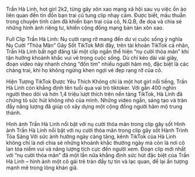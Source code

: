 Trần Hà Linh, hot girl 2k2, từng gây xôn xao mạng xã hội sau vụ việc ồn ào liên quan đến tin đồn bạn trai cũ tung clip nhạy cảm. Được biết, mâu thuẫn trong chuyện tình cảm đã khiến bạn trai của cô, N.Q.B, đe dọa và chia sẻ những hình ảnh riêng tư, khiến cộng đồng mạng bàn tán xôn xao.

Full Clip Trần Hà Linh: Nụ cười rạng rỡ mang đến dư vị cuộc sống ý nghĩa
Nụ Cười “Thỏa Mãn” Gây Sốt TikTok
Mới đây, trên tài khoản TikTok cá nhân, Trần Hà Linh bất ngờ đăng tải một clip ngắn thể hiện “nụ cười thỏa mãn” khi tận hưởng khoảnh khắc vui vẻ trong cuộc sống. Dù chỉ kéo dài vài giây, đoạn video này nhanh chóng “đốn tim” nhiều người hâm mộ, đặc biệt là các chàng trai, khi họ không ngừng khen ngợi vẻ đẹp rạng rỡ của cô.

Hiện Tượng TikTok Được Yêu Thích
Không chỉ là một hot girl nổi tiếng, Trần Hà Linh còn khẳng định tên tuổi qua vai trò tiktoker. Với gần 400 nghìn người theo dõi và hơn 1,4 triệu lượt thích trên nền tảng TikTok, Hà Linh đã chứng tỏ sức hút không nhỏ của mình. Những video ngắn, sáng tạo và tràn đầy năng lượng đã giúp cô xây dựng một cộng đồng người hâm mộ trung thành.

Hình ảnh Trần Hà Linh nổi bật với nụ cười thỏa mãn trong clip gây sốt
Hình ảnh Trần Hà Linh nổi bật với nụ cười thỏa mãn trong clip gây sốt
Hành Trình Tỏa Sáng
Với sức ảnh hưởng ngày càng tăng, kênh TikTok của Hà Linh không chỉ là nơi chia sẻ những khoảnh khắc thường ngày mà còn là nơi cô lan tỏa niềm vui và năng lượng tích cực đến người xem. Đoạn clip mới nhất với “nụ cười thỏa mãn” đã một lần nữa khẳng định sức hút đặc biệt của Trần Hà Linh – hình ảnh một cô gái trẻ tràn đầy tự tin và lạc quan, để lại ấn tượng mạnh mẽ trong lòng khán giả.
